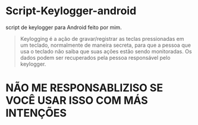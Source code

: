 # Script-Keylogger-android            
script de keylogger para Android feito por mim. 
> Keylogging é a ação de gravar/registrar as teclas pressionadas em um teclado, normalmente de maneira secreta, para que a pessoa que usa o teclado não saiba que suas ações estão sendo monitoradas. Os dados podem ser recuperados pela pessoa responsável pelo keylogger.
# NÃO ME RESPONSABLIZISO SE VOCÊ USAR ISSO COM MÁS INTENÇÕES
